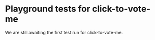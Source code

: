 # Playground tests for click-to-vote-me
We are still awaiting the first test run for click-to-vote-me.
